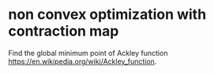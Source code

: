 # non convex optimization with contraction map

Find the global minimum point of Ackley function https://en.wikipedia.org/wiki/Ackley_function.


